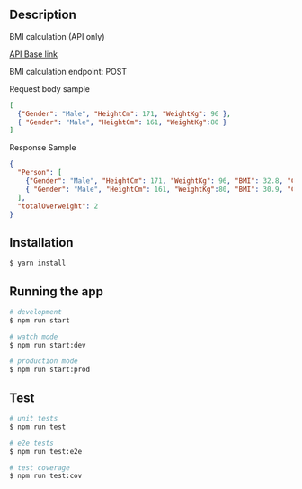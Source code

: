 ## Description

BMI calculation (API only)

[API Base link](https://code-20210915-rajeshdan.herokuapp.com/)

BMI calculation endpoint: POST

Request body sample
```json
[
  {"Gender": "Male", "HeightCm": 171, "WeightKg": 96 },
  { "Gender": "Male", "HeightCm": 161, "WeightKg":80 }
]
```

Response Sample
```json
{
  "Person": [
    {"Gender": "Male", "HeightCm": 171, "WeightKg": 96, "BMI": 32.8, "Category": "Moderately obese", "HealthRisk": "Medium risk" },
    { "Gender": "Male", "HeightCm": 161, "WeightKg":80, "BMI": 30.9, "Category": "Moderately obese", "HealthRisk": "Medium risk" }
  ],
  "totalOverweight": 2
}
```

## Installation

```bash
$ yarn install
```

## Running the app

```bash
# development
$ npm run start

# watch mode
$ npm run start:dev

# production mode
$ npm run start:prod
```

## Test

```bash
# unit tests
$ npm run test

# e2e tests
$ npm run test:e2e

# test coverage
$ npm run test:cov
```